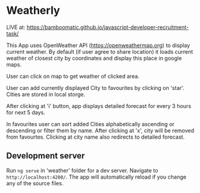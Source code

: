 # Weatherly

LIVE at: https://bamboomatic.github.io/javascript-developer-recruitment-task/

This App uses OpenWeather API (https://openweathermap.org) to display current weather.
By default (if user agree to share location) it loads current weather of closest city by coordinates and display this place in google maps.

User can click on map to get weather of clicked area.

User can add currently displayed City to favourites by clicking on 'star'. Cities are stored in local storge.

After clicking at 'i' button, app displays detailed forecast for every 3 hours for next 5 days.

In favourites user can sort added Cities alphabetically ascending or descending or filter them by name.
After clicking at 'x', city will be removed from favourtes.
Clicking at city name also redirects to detailed forecast.

## Development server

Run `ng serve` in 'weather' folder for a dev server. Navigate to `http://localhost:4200/`. The app will automatically reload if you change any of the source files.
